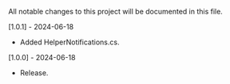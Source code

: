 All notable changes to this project will be documented in this file.

[1.0.1] - 2024-06-18
 - Added HelperNotifications.cs.

[1.0.0] - 2024-06-18
 - Release.